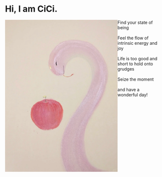 # Hi, I am CiCi.

<div align="center">
<img height="500" alt="JPG" align="left" src="IMG_0181.jpg">
</div>

Find your state of being  
<br>
Feel the flow of intrinsic energy and joy  
<br>
Life is too good and short to hold onto grudges  
<br>
Seize the moment  
<br>
and have a wonderful day!  
